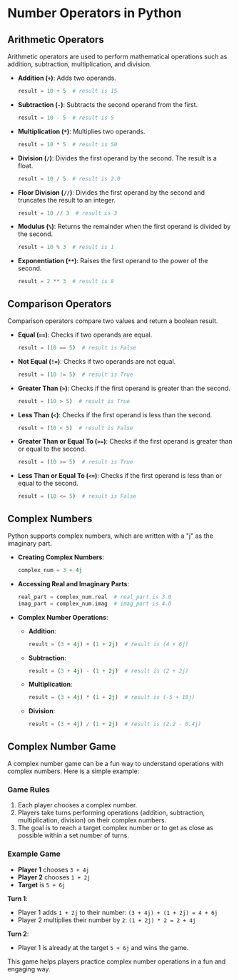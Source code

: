 # Number Operators in Python

## Arithmetic Operators
Arithmetic operators are used to perform mathematical operations such as addition, subtraction, multiplication, and division.

- **Addition (`+`)**: Adds two operands.
    ```python
    result = 10 + 5  # result is 15
    ```

- **Subtraction (`-`)**: Subtracts the second operand from the first.
    ```python
    result = 10 - 5  # result is 5
    ```

- **Multiplication (`*`)**: Multiplies two operands.
    ```python
    result = 10 * 5  # result is 50
    ```

- **Division (`/`)**: Divides the first operand by the second. The result is a float.
    ```python
    result = 10 / 5  # result is 2.0
    ```

- **Floor Division (`//`)**: Divides the first operand by the second and truncates the result to an integer.
    ```python
    result = 10 // 3  # result is 3
    ```

- **Modulus (`%`)**: Returns the remainder when the first operand is divided by the second.
    ```python
    result = 10 % 3  # result is 1
    ```

- **Exponentiation (`**`)**: Raises the first operand to the power of the second.
    ```python
    result = 2 ** 3  # result is 8
    ```

## Comparison Operators
Comparison operators compare two values and return a boolean result.

- **Equal (`==`)**: Checks if two operands are equal.
    ```python
    result = (10 == 5)  # result is False
    ```

- **Not Equal (`!=`)**: Checks if two operands are not equal.
    ```python
    result = (10 != 5)  # result is True
    ```

- **Greater Than (`>`)**: Checks if the first operand is greater than the second.
    ```python
    result = (10 > 5)  # result is True
    ```

- **Less Than (`<`)**: Checks if the first operand is less than the second.
    ```python
    result = (10 < 5)  # result is False
    ```

- **Greater Than or Equal To (`>=`)**: Checks if the first operand is greater than or equal to the second.
    ```python
    result = (10 >= 5)  # result is True
    ```

- **Less Than or Equal To (`<=`)**: Checks if the first operand is less than or equal to the second.
    ```python
    result = (10 <= 5)  # result is False
    ```

## Complex Numbers
Python supports complex numbers, which are written with a "j" as the imaginary part.

- **Creating Complex Numbers**:
    ```python
    complex_num = 3 + 4j
    ```

- **Accessing Real and Imaginary Parts**:
    ```python
    real_part = complex_num.real  # real_part is 3.0
    imag_part = complex_num.imag  # imag_part is 4.0
    ```

- **Complex Number Operations**:
    - **Addition**:
        ```python
        result = (3 + 4j) + (1 + 2j)  # result is (4 + 6j)
        ```

    - **Subtraction**:
        ```python
        result = (3 + 4j) - (1 + 2j)  # result is (2 + 2j)
        ```

    - **Multiplication**:
        ```python
        result = (3 + 4j) * (1 + 2j)  # result is (-5 + 10j)
        ```

    - **Division**:
        ```python
        result = (3 + 4j) / (1 + 2j)  # result is (2.2 - 0.4j)
        ```

## Complex Number Game
A complex number game can be a fun way to understand operations with complex numbers. Here is a simple example:

### Game Rules
1. Each player chooses a complex number.
2. Players take turns performing operations (addition, subtraction, multiplication, division) on their complex numbers.
3. The goal is to reach a target complex number or to get as close as possible within a set number of turns.

### Example Game
- **Player 1** chooses `3 + 4j`
- **Player 2** chooses `1 + 2j`
- **Target** is `5 + 6j`

**Turn 1**:
- Player 1 adds `1 + 2j` to their number: `(3 + 4j) + (1 + 2j) = 4 + 6j`
- Player 2 multiplies their number by `2`: `(1 + 2j) * 2 = 2 + 4j`

**Turn 2**:
- Player 1 is already at the target `5 + 6j` and wins the game.

This game helps players practice complex number operations in a fun and engaging way.
